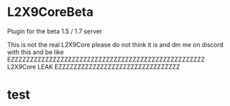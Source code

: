 # L2X9CoreBeta
Plugin for the beta 1.5 / 1.7 server

This is not the real L2X9Core please do not think it is and dm me on discord with this and be like EZZZZZZZZZZZZZZZZZZZZZZZZZZZZZZZZZZZZZZZZZZZZZZZZZZZ L2X9Core LEAK EZZZZZZZZZZZZZZZZZZZZZZZZZZZZZZZZ
# test
